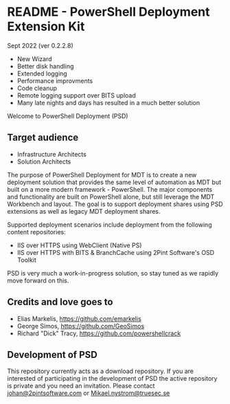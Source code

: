 # README - PowerShell Deployment Extension Kit
Sept 2022 (ver 0.2.2.8)
- New Wizard
- Better disk handling
- Extended logging
- Performance improvments
- Code cleanup
- Remote logging support over BITS upload
- Many late nights and days has resulted in a much better solution

Welcome to PowerShell Deployment (PSD)

## Target audience
- Infrastructure Architects
- Solution Architects

The purpose of PowerShell Deployment for MDT is to create a new deployment solution that provides the same level of automation as MDT but built on a more modern framework - PowerShell. The major components and functionality are built on PowerShell alone, but still leverage the MDT Workbench and layout. The goal is to support deployment shares using PSD extensions as well as legacy MDT deployment shares.

Supported deployment scenarios include deployment from the following content repositories:

  -  IIS over HTTPS using WebClient (Native PS)
  -  IIS over HTTPS with BITS & BranchCache using 2Pint Software's OSD Toolkit
 
PSD is very much a work-in-progress solution, so stay tuned as we rapidly move forward on this.

## Credits and love goes to
 - Elias Markelis, https://github.com/emarkelis
 - George Simos, https://github.com/GeoSimos
 - Richard "Dick" Tracy, https://github.com/powershellcrack

## Development of PSD
This repository currently acts as a download repository. If you are interested of participating in the development of PSD the active repository is private and you need an invitation. Please contact 
johan@2pintsoftware.com or Mikael.nystrom@truesec.se




